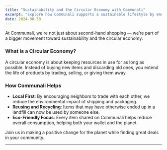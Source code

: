 ```yaml
---
title: "Sustainability and the Circular Economy with Communali"
excerpt: "Explore how Communali supports a sustainable lifestyle by encouraging second-hand shopping and reducing waste."
date: 2024-08-30
---
```


At Communali, we're not just about second-hand shopping — we’re part of a bigger movement toward sustainability and the circular economy.

### What is a Circular Economy?
A circular economy is about keeping resources in use for as long as possible. Instead of buying new items and discarding old ones, you extend the life of products by trading, selling, or giving them away. 

### How Communali Helps
- **Local First**: By encouraging neighbors to trade with each other, we reduce the environmental impact of shipping and packaging.
- **Reusing and Recycling**: Items that may have otherwise ended up in a landfill can now be used by someone else.
- **Eco-Friendly Focus**: Every item shared on Communali helps reduce overall consumption, helping both your wallet and the planet.

Join us in making a positive change for the planet while finding great deals in your community.

---

